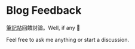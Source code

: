 # Blog Feedback

[筆記站](https://haoworld.dev)回饋討論。Well, if any 🤷

Feel free to ask me anything or start a discussion.
